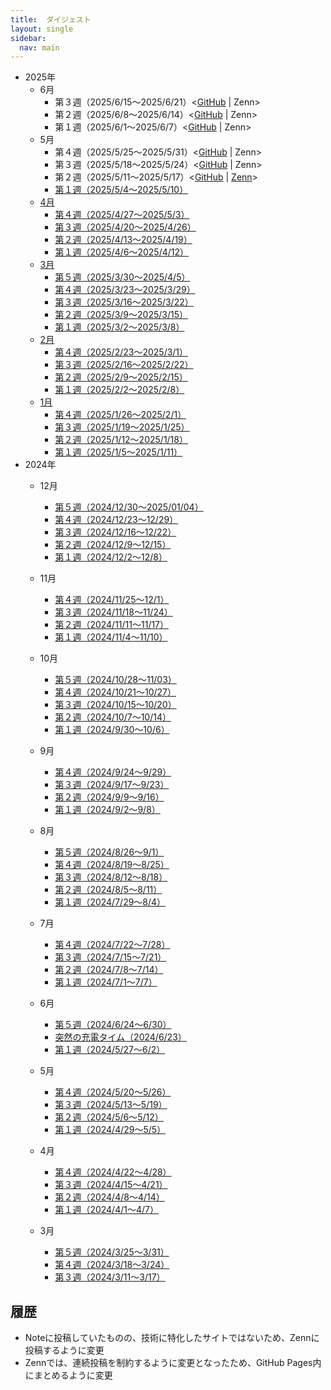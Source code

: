 ```yaml
---
title:  ダイジェスト
layout: single
sidebar:
  nav: main
---
```

- 2025年
  - 6月
    - 第３週（2025/6/15～2025/6/21）<[GitHub](2025/June/3rd) | Zenn>
    - 第２週（2025/6/8～2025/6/14）<[GitHub](2025/June/2nd) | Zenn>
    - 第１週（2025/6/1～2025/6/7）<[GitHub](2025/June/1st) | Zenn>
  - 5月
    - 第４週（2025/5/25～2025/5/31）<[GitHub](2025/May/4th) | Zenn>
    - 第３週（2025/5/18～2025/5/24）<[GitHub](2025/May/3rd) | Zenn>
    - 第２週（2025/5/11～2025/5/17）<[GitHub](2025/May/2nd) | [Zenn](https://zenn.dev/tatsukiyoshi/articles/534ba7d9ae5efc)>
    - [第１週（2025/5/4～2025/5/10）](https://zenn.dev/tatsukiyoshi/articles/cfb41ea3f24b24)
  - [4月](https://zenn.dev/tatsukiyoshi/articles/ca721a62cbc949)
    - [第４週（2025/4/27～2025/5/3）](https://zenn.dev/tatsukiyoshi/articles/fa2faa4233f049)
    - [第３週（2025/4/20～2025/4/26）](https://zenn.dev/tatsukiyoshi/articles/4d81837ab85765)
    - [第２週（2025/4/13～2025/4/19）](https://zenn.dev/tatsukiyoshi/articles/68d12c763905ff)
    - [第１週（2025/4/6～2025/4/12）](https://zenn.dev/tatsukiyoshi/articles/ad9ee4ad0fe4d4)
  - [3月](https://zenn.dev/tatsukiyoshi/articles/48fed28f88451a)
    - [第５週（2025/3/30～2025/4/5）](https://zenn.dev/tatsukiyoshi/articles/ac06f0e031cda7)
    - [第４週（2025/3/23～2025/3/29）](https://zenn.dev/tatsukiyoshi/articles/cdf3415487fac8)
    - [第３週（2025/3/16～2025/3/22）](https://zenn.dev/tatsukiyoshi/articles/3b57e4ca1db456)
    - [第２週（2025/3/9～2025/3/15）](https://zenn.dev/tatsukiyoshi/articles/8c3efc852cb590)
    - [第１週（2025/3/2～2025/3/8）](https://zenn.dev/tatsukiyoshi/articles/846747df7ae1bf)
  - [2月](https://zenn.dev/tatsukiyoshi/articles/de86867cff3bf7)
    - [第４週（2025/2/23～2025/3/1）](https://zenn.dev/tatsukiyoshi/articles/5a130c0af4373e)
    - [第３週（2025/2/16～2025/2/22）](https://zenn.dev/tatsukiyoshi/articles/3ca77a7029b5bd)
    - [第２週（2025/2/9～2025/2/15）](https://zenn.dev/tatsukiyoshi/articles/2b0dab1693ba32)
    - [第１週（2025/2/2～2025/2/8）](https://zenn.dev/tatsukiyoshi/articles/33948f6f81be6c)
  - [1月](https://zenn.dev/tatsukiyoshi/articles/7d2b99c4180347)
    - [第４週（2025/1/26～2025/2/1）](https://zenn.dev/tatsukiyoshi/articles/2101d480413ee2)
    - [第３週（2025/1/19～2025/1/25）](https://zenn.dev/tatsukiyoshi/articles/f4305b2895eafa)
    - [第２週（2025/1/12～2025/1/18）](https://zenn.dev/tatsukiyoshi/articles/07af1ff37b5b07)
    - [第１週（2025/1/5～2025/1/11）](https://zenn.dev/tatsukiyoshi/articles/84c4ea56ccb5bb)
- 2024年
  - 12月
    - [第５週（2024/12/30～2025/01/04）](https://zenn.dev/tatsukiyoshi/articles/f6ecbca2728202)
    - [第４週（2024/12/23～12/29）](https://zenn.dev/tatsukiyoshi/articles/44b52a73607999)
    - [第３週（2024/12/16～12/22）](https://zenn.dev/tatsukiyoshi/articles/137b5f277afb88)
    - [第２週（2024/12/9～12/15）](https://zenn.dev/tatsukiyoshi/articles/a1023363452f87)
    - [第１週（2024/12/2～12/8）](https://note.com/taishow2020/n/n5e41614dce2c)
  - 11月
    - [第４週（2024/11/25～12/1）](https://note.com/taishow2020/n/n312b50cfbc72)
    - [第３週（2024/11/18～11/24）](https://note.com/taishow2020/n/n80147abdbc1e)
    - [第２週（2024/11/11～11/17）](https://note.com/taishow2020/n/na77bc5c54340)
    - [第１週（2024/11/4～11/10）](https://note.com/taishow2020/n/n83db7eef3b7f)
  - 10月
    - [第５週（2024/10/28～11/03）](https://note.com/taishow2020/n/ne01cbf8a80e3)
    - [第４週（2024/10/21～10/27）](https://note.com/taishow2020/n/n332cf0bbd7c9)
    - [第３週（2024/10/15～10/20）](https://note.com/taishow2020/n/n256f74c724ff)
    - [第２週（2024/10/7～10/14）](https://note.com/taishow2020/n/n988fdab26133)
    - [第１週（2024/9/30～10/6）](https://note.com/taishow2020/n/n0079e465ebae)

  - 9月
    - [第４週（2024/9/24～9/29）](https://note.com/taishow2020/n/naf647b1181ab)
    - [第３週（2024/9/17～9/23）](https://note.com/taishow2020/n/ndd1f511ea8dd)
    - [第２週（2024/9/9～9/16）](https://note.com/taishow2020/n/n69588d7b6972)
    - [第１週（2024/9/2～9/8）](https://note.com/taishow2020/n/n24e062e3d208)

  - 8月
    - [第５週（2024/8/26～9/1）](https://note.com/taishow2020/n/n6ceacc4c2ce5)
    - [第４週（2024/8/19～8/25）](https://note.com/taishow2020/n/n2d82d2ab2efe)
    - [第３週（2024/8/12～8/18）](https://note.com/taishow2020/n/n1c07dc882dba)
    - [第２週（2024/8/5～8/11）](https://note.com/taishow2020/n/ne117ba78f542)
    - [第１週（2024/7/29～8/4）](https://note.com/taishow2020/n/n86f2c0db40f3)
  - 7月  
    - [第４週（2024/7/22～7/28）](https://note.com/taishow2020/n/n42130b512659)
    - [第３週（2024/7/15～7/21）](https://note.com/taishow2020/n/ndfdf8cf32cb9)
    - [第２週（2024/7/8～7/14）](https://note.com/taishow2020/n/n46c7250f2a6f)
    - [第１週（2024/7/1～7/7）](https://note.com/taishow2020/n/n7e017b1cfcbf)
  - 6月
    - [第５週（2024/6/24～6/30）](https://note.com/taishow2020/n/n15c710629c86)
    - [突然の充電タイム（2024/6/23）](https://note.com/taishow2020/n/n632d4310f0fc)
    - [第１週（2024/5/27～6/2）](https://note.com/taishow2020/n/n0f9d50a873bd)
  - 5月
    - [第４週（2024/5/20～5/26）](https://note.com/taishow2020/n/ncccfe63af8f3)
    - [第３週（2024/5/13～5/19）](https://note.com/taishow2020/n/n3e5c83f6130a)
    - [第２週（2024/5/6～5/12）](https://note.com/taishow2020/n/n9637af4cb020)
    - [第１週（2024/4/29～5/5）](https://note.com/taishow2020/n/n96df21872cf3)
  - 4月
    - [第４週（2024/4/22～4/28）](https://note.com/taishow2020/n/n32576806941d)
    - [第３週（2024/4/15～4/21）](https://note.com/taishow2020/n/nf8d7db72432c)
    - [第２週（2024/4/8～4/14）](https://note.com/taishow2020/n/nbdee027ec3f4)
    - [第１週（2024/4/1～4/7）](https://note.com/taishow2020/n/n6b658c6cfe75)
  - 3月
    - [第５週（2024/3/25～3/31）](https://note.com/taishow2020/n/ne6dade977146)
    - [第４週（2024/3/18～3/24）](https://note.com/taishow2020/n/n0aa1d7326546)
    - [第３週（2024/3/11～3/17）](https://note.com/taishow2020/n/n524826153c94)

##  履歴
- Noteに投稿していたものの、技術に特化したサイトではないため、Zennに投稿するように変更
- Zennでは、連続投稿を制約するように変更となったため、GitHub Pages内にまとめるように変更
